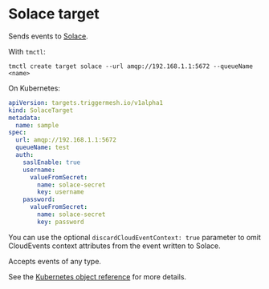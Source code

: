 # Solace target

Sends events to [Solace](https://solace.com/). 

With `tmctl`:

```
tmctl create target solace --url amqp://192.168.1.1:5672 --queueName <name>
```

On Kubernetes:

```yaml
apiVersion: targets.triggermesh.io/v1alpha1
kind: SolaceTarget
metadata:
  name: sample
spec:
  url: amqp://192.168.1.1:5672
  queueName: test
  auth:
    saslEnable: true
    username:
      valueFromSecret:
        name: solace-secret
        key: username
    password:
      valueFromSecret:
        name: solace-secret
        key: password
```

You can use the optional `discardCloudEventContext: true` parameter to omit CloudEvents context attributes from the event written to Solace.

Accepts events of any type.

See the [Kubernetes object reference](../../reference/sources/#sources.triggermesh.io/v1alpha1.SolaceTarget) for more details.